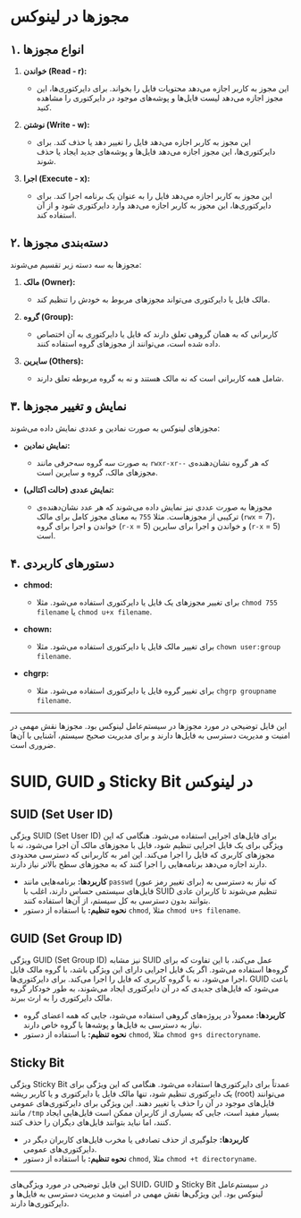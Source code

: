# مجوزها در لینوکس

## ۱. انواع مجوزها

1. **خواندن (Read - r):**
   - این مجوز به کاربر اجازه می‌دهد محتویات فایل را بخواند. برای دایرکتوری‌ها، این مجوز اجازه می‌دهد لیست فایل‌ها و پوشه‌های موجود در دایرکتوری را مشاهده کنید.

2. **نوشتن (Write - w):**
   - این مجوز به کاربر اجازه می‌دهد فایل را تغییر دهد یا حذف کند. برای دایرکتوری‌ها، این مجوز اجازه می‌دهد فایل‌ها و پوشه‌های جدید ایجاد یا حذف شوند.

3. **اجرا (Execute - x):**
   - این مجوز به کاربر اجازه می‌دهد فایل را به عنوان یک برنامه اجرا کند. برای دایرکتوری‌ها، این مجوز به کاربر اجازه می‌دهد وارد دایرکتوری شود و از آن استفاده کند.

## ۲. دسته‌بندی مجوزها

مجوزها به سه دسته زیر تقسیم می‌شوند:

1. **مالک (Owner):**
   - مالک فایل یا دایرکتوری می‌تواند مجوزهای مربوط به خودش را تنظیم کند.

2. **گروه (Group):**
   - کاربرانی که به همان گروهی تعلق دارند که فایل یا دایرکتوری به آن اختصاص داده شده است، می‌توانند از مجوزهای گروه استفاده کنند.

3. **سایرین (Others):**
   - شامل همه کاربرانی است که نه مالک هستند و نه به گروه مربوطه تعلق دارند.

## ۳. نمایش و تغییر مجوزها

مجوزهای لینوکس به صورت نمادین و عددی نمایش داده می‌شوند:

- **نمایش نمادین:**
  - به صورت سه گروه سه‌حرفی مانند `rwxr-xr--` که هر گروه نشان‌دهنده‌ی مجوزهای مالک، گروه و سایرین است.
  
- **نمایش عددی (حالت اکتالی):**
  - مجوزها به صورت عددی نیز نمایش داده می‌شوند که هر عدد نشان‌دهنده‌ی ترکیبی از مجوزهاست. مثلا `755` به معنای مجوز کامل برای مالک (`rwx` = 7)، خواندن و اجرا برای گروه (`r-x` = 5) و خواندن و اجرا برای سایرین (`r-x` = 5) است.

## ۴. دستورهای کاربردی

- **chmod:**
  - برای تغییر مجوزهای یک فایل یا دایرکتوری استفاده می‌شود. مثلا `chmod 755 filename` یا `chmod u+x filename`.
  
- **chown:**
  - برای تغییر مالک فایل یا دایرکتوری استفاده می‌شود. مثلا `chown user:group filename`.
  
- **chgrp:**
  - برای تغییر گروه فایل یا دایرکتوری استفاده می‌شود. مثلا `chgrp groupname filename`.

---
این فایل توضیحی در مورد مجوزها در سیستم‌عامل لینوکس بود. مجوزها نقش مهمی در امنیت و مدیریت دسترسی به فایل‌ها دارند و برای مدیریت صحیح سیستم، آشنایی با آن‌ها ضروری است.



# SUID, GUID و Sticky Bit در لینوکس


## SUID (Set User ID)

ویژگی SUID (Set User ID) برای فایل‌های اجرایی استفاده می‌شود. هنگامی که این ویژگی برای یک فایل اجرایی تنظیم شود، فایل با مجوزهای مالک آن اجرا می‌شود، نه با مجوزهای کاربری که فایل را اجرا می‌کند. این امر به کاربرانی که دسترسی محدودی دارند اجازه می‌دهد برنامه‌هایی را اجرا کنند که به مجوزهای سطح بالاتر نیاز دارند.

- **کاربردها:** برنامه‌هایی مانند `passwd` (برای تغییر رمز عبور) که نیاز به دسترسی به فایل‌های سیستمی حساس دارند، اغلب با SUID تنظیم می‌شوند تا کاربران عادی بتوانند بدون دسترسی به کل سیستم، از آن‌ها استفاده کنند.
- **نحوه تنظیم:** با استفاده از دستور `chmod`, مثلا `chmod u+s filename`.

## GUID (Set Group ID)

ویژگی GUID (Set Group ID) نیز مشابه SUID عمل می‌کند، با این تفاوت که برای گروه‌ها استفاده می‌شود. اگر یک فایل اجرایی دارای این ویژگی باشد، با گروه مالک فایل اجرا می‌شود، نه با گروه کاربری که فایل را اجرا می‌کند. برای دایرکتوری‌ها، GUID باعث می‌شود که فایل‌های جدیدی که در آن دایرکتوری ایجاد می‌شوند، به طور خودکار گروه مالک دایرکتوری را به ارث ببرند.

- **کاربردها:** معمولاً در پروژه‌های گروهی استفاده می‌شود، جایی که همه اعضای گروه نیاز به دسترسی به فایل‌ها و پوشه‌ها با گروه خاص دارند.
- **نحوه تنظیم:** با استفاده از دستور `chmod`, مثلا `chmod g+s directoryname`.

## Sticky Bit

ویژگی Sticky Bit عمدتاً برای دایرکتوری‌ها استفاده می‌شود. هنگامی که این ویژگی برای یک دایرکتوری تنظیم شود، تنها مالک فایل یا دایرکتوری و یا کاربر ریشه (root) می‌توانند فایل‌های موجود در آن را حذف یا تغییر دهند. این ویژگی برای دایرکتوری‌های عمومی مانند `/tmp` بسیار مفید است، جایی که بسیاری از کاربران ممکن است فایل‌هایی ایجاد کنند، اما نباید بتوانند فایل‌های دیگران را حذف کنند.

- **کاربردها:** جلوگیری از حذف تصادفی یا مخرب فایل‌های کاربران دیگر در دایرکتوری‌های عمومی.
- **نحوه تنظیم:** با استفاده از دستور `chmod`, مثلا `chmod +t directoryname`.

---

این فایل توضیحی در مورد ویژگی‌های SUID، GUID و Sticky Bit در سیستم‌عامل لینوکس بود. این ویژگی‌ها نقش مهمی در امنیت و مدیریت دسترسی به فایل‌ها و دایرکتوری‌ها دارند.




